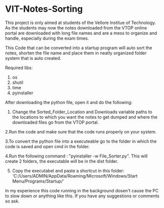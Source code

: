 # VIT-Notes-Sorting

This project is only aimed at students of the Vellore Institue of Technology.
As the students may now the notes downloaded from the VTOP online portal are downloaded with long file names and are a mess to organize and handle, especially during the exam times.

This Code that can be converted into a startup program will auto sort the notes, shorten the file name and place them in neatly organized folder system that is auto created.

Required libs:
1. os
2. shutil
3. time
4. pyinstaller

After downloading the python file, open it and do the following:
1. Change the Sorted_Folder_Location and Downloads variable paths to the locations to which you want the notes to get dumped and where the downloaded files go from the VTOP portal.

2.Run the code and make sure that the code runs properly on your system.

3.To convert the python file into a executeable go to the folder in which the code is saved and open cmd in the folder. 

4.Run the following command : "pyinstaller -w File_Sorter.py". This will create 2 folders, the executable will be in the dist folder.

5. Copy the executabel and paste a shortcut in this folder: 'C:/Users/ADMIN/AppData/Roaming/Microsoft/Windows/Start Menu/Programs/Startup/'


In my experience this code running in the background dosen't cause the PC to slow down or anything like this. If you have any suggestions or comments so ask.
